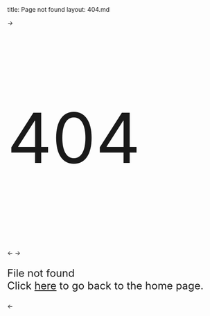 <frontmatter>
  title: Page not found
  layout: 404.md
</frontmatter>

-><p style="font-size: 10rem">404</p><-
-><p style="font-size: 1.5rem">File not found<br>Click <a href="/markbind-test-site">here</a> to go back to the home page.</p><-
